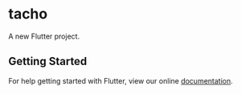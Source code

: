 # tacho

A new Flutter project.

## Getting Started

For help getting started with Flutter, view our online
[documentation](https://flutter.io/).
